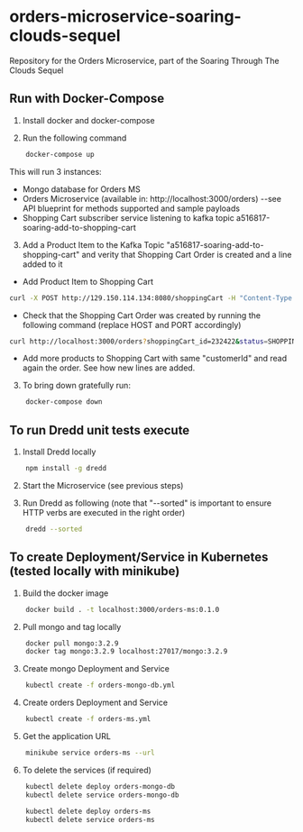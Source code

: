 # orders-microservice-soaring-clouds-sequel

Repository for the Orders Microservice, part of the Soaring Through The Clouds Sequel

## Run with Docker-Compose

1) Install docker and docker-compose

2) Run the following command

```bash
	docker-compose up
```
This will run 3 instances:

- Mongo database for Orders MS
- Orders Microservice (available in: http://localhost:3000/orders) --see API blueprint for methods supported and sample payloads
- Shopping Cart subscriber service listening to kafka topic a516817-soaring-add-to-shopping-cart

3) Add a Product Item to the Kafka Topic "a516817-soaring-add-to-shopping-cart" and verity that Shopping Cart Order is created and a line added to it

- Add Product Item to Shopping Cart

```bash
curl -X POST http://129.150.114.134:8080/shoppingCart -H "Content-Type: application/json" -d '{"sessionId":"abbfc4f9-83d5-49ac-9fa5-2909c5dc86e6","customerId":"232422","currency":"USD","quantity":1,"product":{"productId":"abbfc4f9-83d5-49ac-9fa5-2909c5dc86e6","code":"AX329T","name":"Light Brown Men Shoe 1","description":"Some very nice light brown shoes", "imageUrl":"01_men_one.jpg","price":68.39,"size":43,"weight":0.0,"dimension":{"unit":"cm","length":10.2,"height":10.4,"width":5.4},"color":"lightbrown","tags":["tag"],"categories":["men"]}}'
```

- Check that the Shopping Cart Order was created by running the following command (replace HOST and PORT accordingly)

```bash
curl http://localhost:3000/orders?shoppingCart_id=232422&status=SHOPPING_CART
```

- Add more products to Shopping Cart with same "customerId" and read again the order. See how new lines are added.

3) To bring down gratefully run:

```bash
	docker-compose down
```

## To run Dredd unit tests execute

1) Install Dredd locally

```bash
	npm install -g dredd
```

2) Start the Microservice (see previous steps)

3) Run Dredd as following (note that "--sorted" is important to ensure HTTP verbs are executed in the right order)

```bash
	dredd --sorted
```

## To create Deployment/Service in Kubernetes (tested locally with minikube)

1) Build the docker image

```bash
	docker build . -t localhost:3000/orders-ms:0.1.0
```

2) Pull mongo and tag locally

```bash
  	docker pull mongo:3.2.9
  	docker tag mongo:3.2.9 localhost:27017/mongo:3.2.9
```

3) Create mongo Deployment and Service

```bash
    kubectl create -f orders-mongo-db.yml
```

4) Create orders Deployment and Service

```bash
	kubectl create -f orders-ms.yml
```

5) Get the application URL

```bash
    minikube service orders-ms --url
```

6) To delete the services (if required)

```bash
    kubectl delete deploy orders-mongo-db
    kubectl delete service orders-mongo-db

    kubectl delete deploy orders-ms
    kubectl delete service orders-ms
```
